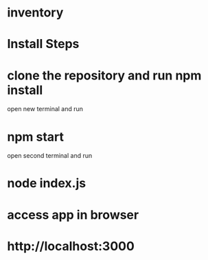# inventory

# Install Steps

# clone the repository and run npm install
open new terminal and run
# npm start
open second terminal and run 
# node index.js
# access app in browser 
# http://localhost:3000
